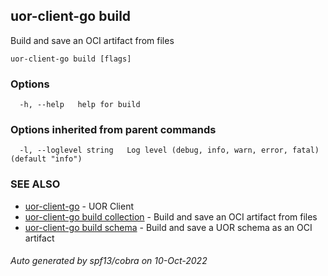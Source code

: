 ## uor-client-go build

Build and save an OCI artifact from files

```
uor-client-go build [flags]
```

### Options

```
  -h, --help   help for build
```

### Options inherited from parent commands

```
  -l, --loglevel string   Log level (debug, info, warn, error, fatal) (default "info")
```

### SEE ALSO

* [uor-client-go](uor-client-go.md)	 - UOR Client
* [uor-client-go build collection](uor-client-go_build_collection.md)	 - Build and save an OCI artifact from files
* [uor-client-go build schema](uor-client-go_build_schema.md)	 - Build and save a UOR schema as an OCI artifact

###### Auto generated by spf13/cobra on 10-Oct-2022
